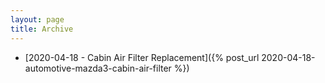 ```yaml
---
layout: page
title: Archive
---
```


- [2020-04-18 - Cabin Air Filter Replacement]({% post_url 2020-04-18-automotive-mazda3-cabin-air-filter %})

